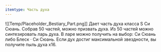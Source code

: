 ```yaml
---
itemtype: Часть духа
---
```

![[Temp/Placeholder_Bestiary_Part.png]]
Дает часть духа класса S Си Сюань. Собрав 50 частей, можно призвать духа. Из 50 частей можно синтезировать ларь духа. В ларе можно получить на выбор: Си Сюань либо Блеск · Си Сюань. Если дух достиг максимальной звездности, вы получите пыль духа х16.
